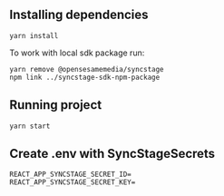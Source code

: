 ## Installing dependencies 
`yarn install`

To work with local sdk package run:

```
yarn remove @opensesamemedia/syncstage
npm link ../syncstage-sdk-npm-package
```

## Running project
`yarn start`

## Create .env with SyncStageSecrets

```
REACT_APP_SYNCSTAGE_SECRET_ID=
REACT_APP_SYNCSTAGE_SECRET_KEY=

```
